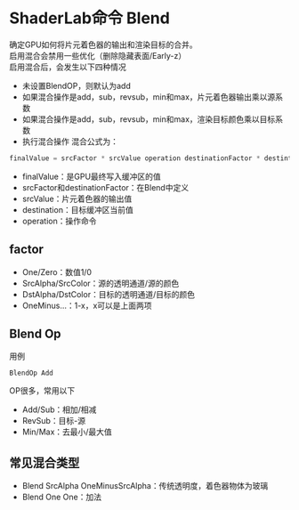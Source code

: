# ShaderLab命令 Blend
确定GPU如何将片元着色器的输出和渲染目标的合并。  
启用混合会禁用一些优化（删除隐藏表面/Early-z）  
启用混合后，会发生以下四种情况
* 未设置BlendOP，则默认为add
* 如果混合操作是add，sub，revsub，min和max，片元着色器输出乘以源系数
* 如果混合操作是add，sub，revsub，min和max，渲染目标颜色乘以目标系数
* 执行混合操作
混合公式为：
```cs
finalValue = srcFactor * srcValue operation destinationFactor * destintionValue
```
* finalValue：是GPU最终写入缓冲区的值
* srcFactor和destinationFactor：在Blend中定义
* srcValue：片元着色器的输出值
* destination：目标缓冲区当前值
* operation：操作命令

## factor
* One/Zero：数值1/0
* SrcAlpha/SrcColor：源的透明通道/源的颜色
* DstAlpha/DstColor：目标的透明通道/目标的颜色
* OneMinus...：1-x，x可以是上面两项

## Blend Op
用例
```hlsl
BlendOp Add
```
OP很多，常用以下
* Add/Sub：相加/相减
* RevSub：目标-源
* Min/Max：去最小/最大值

## 常见混合类型
* Blend SrcAlpha OneMinusSrcAlpha：传统透明度，着色器物体为玻璃
* Blend One One：加法
